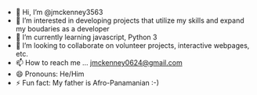 - 👋 Hi, I’m @jmckenney3563
- 👀 I’m interested in developing projects that utilize my skills and expand my boudaries as a developer
- 🌱 I’m currently learning javascript, Python 3
- 💞️ I’m looking to collaborate on volunteer projects, interactive webpages, etc.
- 📫 How to reach me ... jmckenney0624@gmail.com
- 😄 Pronouns: He/Him
- ⚡ Fun fact: My father is Afro-Panamanian :-)

<!---
jmckenney3563/jmckenney3563 is a ✨ special ✨ repository because its `README.md` (this file) appears on your GitHub profile.
You can click the Preview link to take a look at your changes.
--->
